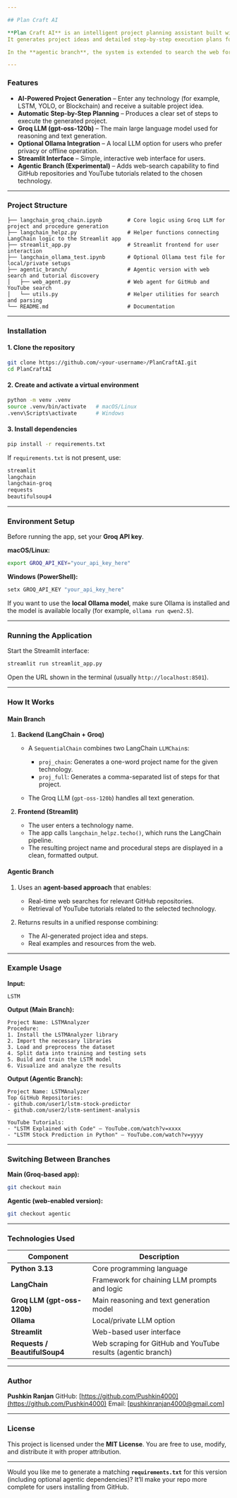 ```yaml
---

## Plan Craft AI

**Plan Craft AI** is an intelligent project planning assistant built with **LangChain**, **Groq LLM**, and **Streamlit**.
It generates project ideas and detailed step-by-step execution plans for any given technology.

In the **agentic branch**, the system is extended to search the web for related **GitHub repositories** and **YouTube tutorials**, combining live web data with AI reasoning.

---
```


### Features

* **AI-Powered Project Generation** – Enter any technology (for example, LSTM, YOLO, or Blockchain) and receive a suitable project idea.
* **Automatic Step-by-Step Planning** – Produces a clear set of steps to execute the generated project.
* **Groq LLM (gpt-oss-120b)** – The main large language model used for reasoning and text generation.
* **Optional Ollama Integration** – A local LLM option for users who prefer privacy or offline operation.
* **Streamlit Interface** – Simple, interactive web interface for users.
* **Agentic Branch (Experimental)** – Adds web-search capability to find GitHub repositories and YouTube tutorials related to the chosen technology.

---

### Project Structure

```
├── langchain_groq_chain.ipynb        # Core logic using Groq LLM for project and procedure generation
├── langchain_helpz.py                # Helper functions connecting LangChain logic to the Streamlit app
├── streamlit_app.py                  # Streamlit frontend for user interaction
├── langchain_ollama_test.ipynb       # Optional Ollama test file for local/private setups
├── agentic_branch/                   # Agentic version with web search and tutorial discovery
│   ├── web_agent.py                  # Web agent for GitHub and YouTube search
│   └── utils.py                      # Helper utilities for search and parsing
└── README.md                         # Documentation
```

---

### Installation

#### 1. Clone the repository

```bash
git clone https://github.com/<your-username>/PlanCraftAI.git
cd PlanCraftAI
```

#### 2. Create and activate a virtual environment

```bash
python -m venv .venv
source .venv/bin/activate   # macOS/Linux
.venv\Scripts\activate      # Windows
```

#### 3. Install dependencies

```bash
pip install -r requirements.txt
```

If `requirements.txt` is not present, use:

```txt
streamlit
langchain
langchain-groq
requests
beautifulsoup4
```

---

### Environment Setup

Before running the app, set your **Groq API key**.

**macOS/Linux:**

```bash
export GROQ_API_KEY="your_api_key_here"
```

**Windows (PowerShell):**

```powershell
setx GROQ_API_KEY "your_api_key_here"
```

If you want to use the **local Ollama model**, make sure Ollama is installed and the model is available locally (for example, `ollama run qwen2.5`).

---

### Running the Application

Start the Streamlit interface:

```bash
streamlit run streamlit_app.py
```

Open the URL shown in the terminal (usually `http://localhost:8501`).

---

### How It Works

#### Main Branch

1. **Backend (LangChain + Groq)**

   * A `SequentialChain` combines two LangChain `LLMChain`s:

     * `proj_chain`: Generates a one-word project name for the given technology.
     * `proj_full`: Generates a comma-separated list of steps for that project.
   * The Groq LLM (`gpt-oss-120b`) handles all text generation.

2. **Frontend (Streamlit)**

   * The user enters a technology name.
   * The app calls `langchain_helpz.techo()`, which runs the LangChain pipeline.
   * The resulting project name and procedural steps are displayed in a clean, formatted output.

#### Agentic Branch

1. Uses an **agent-based approach** that enables:

   * Real-time web searches for relevant GitHub repositories.
   * Retrieval of YouTube tutorials related to the selected technology.
2. Returns results in a unified response combining:

   * The AI-generated project idea and steps.
   * Real examples and resources from the web.

---

### Example Usage

**Input:**

```
LSTM
```

**Output (Main Branch):**

```
Project Name: LSTMAnalyzer
Procedure:
1. Install the LSTMAnalyzer library
2. Import the necessary libraries
3. Load and preprocess the dataset
4. Split data into training and testing sets
5. Build and train the LSTM model
6. Visualize and analyze the results
```

**Output (Agentic Branch):**

```
Project Name: LSTMAnalyzer
Top GitHub Repositories:
- github.com/user1/lstm-stock-predictor
- github.com/user2/lstm-sentiment-analysis

YouTube Tutorials:
- "LSTM Explained with Code" – YouTube.com/watch?v=xxxx
- "LSTM Stock Prediction in Python" – YouTube.com/watch?v=yyyy
```

---

### Switching Between Branches

**Main (Groq-based app):**

```bash
git checkout main
```

**Agentic (web-enabled version):**

```bash
git checkout agentic
```

---

### Technologies Used

| Component                     | Description                                                  |
| ----------------------------- | ------------------------------------------------------------ |
| **Python 3.13**               | Core programming language                                    |
| **LangChain**                 | Framework for chaining LLM prompts and logic                 |
| **Groq LLM (gpt-oss-120b)**   | Main reasoning and text generation model                     |
| **Ollama**                    | Local/private LLM option                                     |
| **Streamlit**                 | Web-based user interface                                     |
| **Requests / BeautifulSoup4** | Web scraping for GitHub and YouTube results (agentic branch) |

---

### Author

**Pushkin Ranjan**
GitHub: [https://github.com/Pushkin4000](https://github.com/Pushkin4000)
Email: [[pushkinranjan4000@gmail.com](mailto:pushkinranjan4000@gmail.com)]

---

### License

This project is licensed under the **MIT License**.
You are free to use, modify, and distribute it with proper attribution.

---

Would you like me to generate a matching **`requirements.txt`** for this version (including optional agentic dependencies)? It’ll make your repo more complete for users installing from GitHub.
